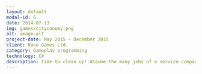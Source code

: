 ```yaml
---
layout: default
modal-id: 6
date: 2014-07-13
img: games/cityconomy.png
alt: image-alt
project-date: May 2015 - December 2015
client: Nano Games Ltd.
category: Gameplay programming
technology: C#
description: Time to clean up! Assume the many jobs of a service company and take care of a vibrant metropolis in the open-world city economy simulation CITYCONOMY.<br/><a href="http://store.steampowered.com/app/304580/">Steam</a>
---
```


